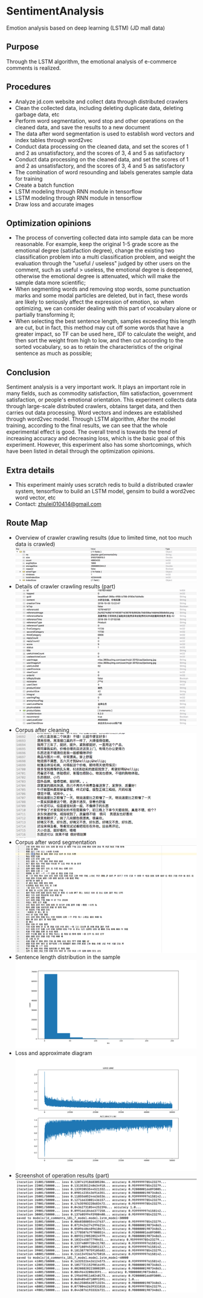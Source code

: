 # SentimentAnalysis
Emotion analysis based on deep learning (LSTM) (JD mall data)

## Purpose
Through the LSTM algorithm, the emotional analysis of e-commerce comments is realized.

## Procedures
* Analyze jd.com website and collect data through distributed crawlers
* Clean the collected data, including deleting duplicate data, deleting garbage data, etc
* Perform word segmentation, word stop and other operations on the cleaned data, and save the results to a new document
* The data after word segmentation is used to establish word vectors and index tables through word2vec
* Conduct data processing on the cleaned data, and set the scores of 1 and 2 as unsatisfactory, and the scores of 3, 4 and 5 as satisfactory
* Conduct data processing on the cleaned data, and set the scores of 1 and 2 as unsatisfactory, and the scores of 3, 4 and 5 as satisfactory
* The combination of word resounding and labels generates sample data for training
* Create a batch function
* LSTM modeling through RNN module in tensorflow
* LSTM modeling through RNN module in tensorflow
* Draw loss and accurate images

## Optimization opinions
* The process of converting collected data into sample data can be more reasonable. For example, keep the original 1-5 grade score as the emotional degree (satisfaction degree), change the existing two classification problem into a multi classification problem, and weight the evaluation through the "useful / useless" judged by other users on the comment, such as useful > useless, the emotional degree is deepened, otherwise the emotional degree is attenuated, which will make the sample data more scientific;
* When segmenting words and removing stop words, some punctuation marks and some modal particles are deleted, but in fact, these words are likely to seriously affect the expression of emotion, so when optimizing, we can consider dealing with this part of vocabulary alone or partially transforming it;
* When selecting the best sentence length, samples exceeding this length are cut, but in fact, this method may cut off some words that have a greater impact, so TF can be used here_ IDF to calculate the weight, and then sort the weight from high to low, and then cut according to the sorted vocabulary, so as to retain the characteristics of the original sentence as much as possible;

## Conclusion
Sentiment analysis is a very important work. It plays an important role in many fields, such as commodity satisfaction, film satisfaction, government satisfaction, or people's emotional orientation. This experiment collects data through large-scale distributed crawlers, obtains target data, and then carries out data processing. Word vectors and indexes are established through word2vec model. Through LSTM algorithm, After the model training, according to the final results, we can see that the whole experimental effect is good. The overall trend is towards the trend of increasing accuracy and decreasing loss, which is the basic goal of this experiment. However, this experiment also has some shortcomings, which have been listed in detail through the optimization opinions.

## Extra details
* This experiment mainly uses scratch redis to build a distributed crawler system, tensorflow to build an LSTM model, gensim to build a word2vec word vector, etc
* Contact: zhulei010414@gmail.com

## Route Map
* Overview of crawler crawling results (due to limited time, not too much data is crawled)
![首页展示](https://github.com/Vincent-Zhul/JD-Comments-Sentiment-Analysis/blob/main/Processing%20Picture/1.png)
* Details of crawler crawling results (part)
![首页展示](https://github.com/Vincent-Zhul/JD-Comments-Sentiment-Analysis/blob/main/Processing%20Picture/2.png)
* Corpus after cleaning
![首页展示](https://github.com/Vincent-Zhul/JD-Comments-Sentiment-Analysis/blob/main/Processing%20Picture/3.png)
* Corpus after word segmentation
![首页展示](https://github.com/Vincent-Zhul/JD-Comments-Sentiment-Analysis/blob/main/Processing%20Picture/4.png)
* Sentence length distribution in the sample
![首页展示](https://github.com/Vincent-Zhul/JD-Comments-Sentiment-Analysis/blob/main/Processing%20Picture/5.png)
* Loss and approximate diagram
![首页展示](https://github.com/Vincent-Zhul/JD-Comments-Sentiment-Analysis/blob/main/Processing%20Picture/6.png)
* Screenshot of operation results (part)
![首页展示](https://github.com/Vincent-Zhul/JD-Comments-Sentiment-Analysis/blob/main/Processing%20Picture/7.png)
